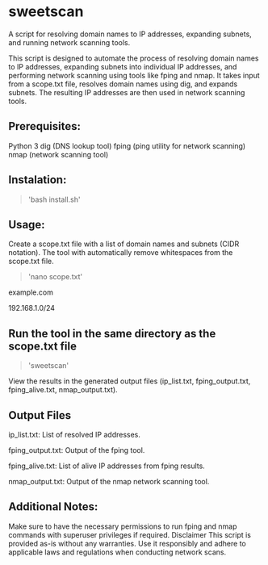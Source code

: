 # sweetscan                                                                                        
                                                                                           
A script for resolving domain names to IP addresses, expanding subnets, and running network scanning tools.

This script is designed to automate the process of resolving domain names to IP addresses, expanding subnets into individual IP addresses, and performing network scanning using tools like fping and nmap. 
It takes input from a scope.txt file, resolves domain names using dig, and expands subnets. The resulting IP addresses are then used in network scanning tools.

## Prerequisites:

Python 3
dig (DNS lookup tool)
fping (ping utility for network scanning)
nmap (network scanning tool)

## Instalation:

> 'bash install.sh'

## Usage:

Create a scope.txt file with a list of domain names and subnets (CIDR notation). The tool with automatically remove whitespaces from the scope.txt file.

> 'nano scope.txt'

  example.com
  
  192.168.1.0/24
  
## Run the tool in the same directory as the scope.txt file

> 'sweetscan'


View the results in the generated output files (ip_list.txt, fping_output.txt, fping_alive.txt, nmap_output.txt).

## Output Files

ip_list.txt: List of resolved IP addresses.

fping_output.txt: Output of the fping tool.

fping_alive.txt: List of alive IP addresses from fping results.

nmap_output.txt: Output of the nmap network scanning tool.


## Additional Notes:

Make sure to have the necessary permissions to run fping and nmap commands with superuser privileges if required.
Disclaimer
This script is provided as-is without any warranties. Use it responsibly and adhere to applicable laws and regulations when conducting network scans.


